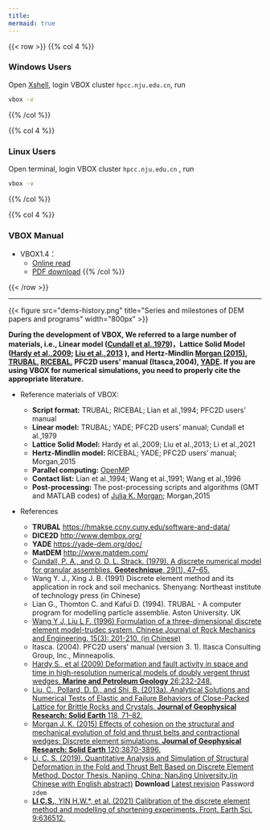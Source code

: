 ```yaml
---
title: 
mermaid: true
---
```



{{< row >}}
{{% col 4 %}}
### Windows Users
Open [Xshell](https://www.netsarang.com), login VBOX cluster ``hpcc.nju.edu.cn``, run
```bash
vbox -v
```
<!--- **xshell xftp 下载**：-->
<!--    [xshell xftp](https://www.netsarang.com)-->
<!--- **ParaView 安装包**：-->
<!--    [32位](http://mirrors.ustc.edu.cn/gmt/bin/gmt-5.4.5-win32.exe) |-->
<!--    [64位](http://mirrors.ustc.edu.cn/gmt/bin/gmt-5.4.5-win64.exe)-->
<!--- **ghostscript安装包**：-->
<!--    [32位](https://github.com/ArtifexSoftware/ghostpdl-downloads/releases/download/gs922/gs922w32.exe) |-->
<!--    [64位](https://github.com/ArtifexSoftware/ghostpdl-downloads/releases/download/gs922/gs922w64.exe)-->
<!--- **gsview安装包**：-->
<!--    [32位](http://www.ghostgum.com.au/download/gsv50w32.exe) |-->
<!--    [64位](http://www.ghostgum.com.au/download/gsv50w64.exe)-->
{{% /col %}}

{{% col 4 %}}
### Linux Users
Open terminal, login VBOX cluster ``hpcc.nju.edu.cn`` , run

```bash
vbox -v
```
{{% /col %}}

{{% col 4 %}}
### VBOX Manual

- VBOX1.4：
  - [Online read](http://doc.geovbox.com/1.4)
  - [PDF download](https://doc.geovbox.com/1.4/vbox_doc.pdf)
{{% /col %}}

{{< /row >}}

---

{{< figure src="dems-history.png" title="Series and milestones of DEM papers and programs" width="800px" >}}

**During the development of VBOX, We referred to a large number of materials, i.e., Linear model ([Cundall et al.,1979](https://doi.org/10.1680/geot.1979.29.1.47))，Lattice Solid Model ([Hardy et al.,2009](https://doi.org/10.1016/j.marpetgeo.2007.12.003); [Liu et al.,2013]((https://doi.org/10.1029/2012jb009615)) ), and Hertz-Mindlin [Morgan (2015)](http://onlinelibrary.wiley.com/doi/10.1002/2014JB011455/full), [TRUBAL](https://hmakse.ccny.cuny.edu/software-and-data/), [RICEBAL](https://earthscience.rice.edu/directory/user/100), PFC2D users’ manual (Itasca,2004), [YADE](https://yade-dem.org/doc/). If you are using VBOX for numerical simulations, you need to properly cite the appropriate literature.**

- Reference materials of VBOX:
	- **Script format:** TRUBAL; RICEBAL; Lian et al.,1994; PFC2D users’ manual
	- **Linear model:** TRUBAL; YADE; PFC2D users’ manual; Cundall et al.,1979
	- **Lattice Solid Model:** Hardy et al.,2009; Liu et al.,2013; Li et al.,2021
	- **Hertz-Mindlin model:** RICEBAL; YADE; PFC2D users’ manual; Morgan,2015
	- **Parallel computing:** [OpenMP](https://www.openmp.org/)
	- **Contact list:** Lian et al.,1994; Wang et al.,1991; Wang et al.,1996
	- **Post-processing:** The post-processing scripts and algorithms (GMT and MATLAB codes) of [Julia K. Morgan](https://earthscience.rice.edu/directory/user/100); Morgan,2015
	
- References
	- **TRUBAL**  https://hmakse.ccny.cuny.edu/software-and-data/
	- **DICE2D**   http://www.dembox.org/
	- **YADE**  https://yade-dem.org/doc/
	- **MatDEM**  http://www.matdem.com/
	- [Cundall, P. A., and O. D. L. Strack. (1979). A discrete numerical model for granular assemblies. **Geotechnique**, 29(1), 47–65.](https://doi.org/10.1680/geot.1979.29.1.47)
	- Wang Y. J., Xing J. B. (1991) Discrete element method and its application in rock and soil mechanics. Shenyang: Northeast institute of technology press (in Chinese)
	- Lian G., Thomton C. and Kafui D. (1994). TRUBAL - A computer program for modelling particle assemblie. Aston University. UK
	- [Wang Y J, Liu L F. (1996) Formulation of a three-dimensional discrete element model-trudec system. Chinese Journal of Rock Mechanics and Engineering. 15(3): 201-210. (in Chinese)](http://www.cnki.com.cn/Article/CJFDTOTAL-YSLX603.001.htm)
	- Itasca. (2004). PFC2D users’ manual (version 3. 1). Itasca Consulting Group, Inc., Minneapolis.
	- [Hardy S., et al (2009) Deformation and fault activity in space and time in high-resolution numerical models of doubly vergent thrust wedges. **Marine and Petroleum Geology** 26:232-248.](https://doi.org/10.1016/j.marpetgeo.2007.12.003)  
	- [Liu, C., Pollard, D. D., and Shi, B. (2013a). Analytical Solutions and Numerical Tests of Elastic and Failure Behaviors of Close-Packed Lattice for Brittle Rocks and Crystals. **Journal of Geophysical Research: Solid Earth** 118, 71–82. ](https://doi.org/10.1029/2012jb009615)  
	- [Morgan J. K. (2015) Effects of cohesion on the structural and mechanical evolution of fold and thrust belts and contractional wedges: Discrete element simulations. **Journal of Geophysical Research: Solid Earth** 120:3870-3896.](http://onlinelibrary.wiley.com/doi/10.1002/2014JB011455/full)  
	- [Li, C. S. (2019). Quantitative Analysis and Simulation of Structural Deformation in
	the Fold and Thrust Belt Based on Discrete Element Method. Doctor Thesis.
	Nanjing, China: NanJing University.(in Chinese with English abstract)](http://t.cn/Ai9ruJY5) **Download** [Latest revision](https://pan.baidu.com/s/1JWORiC034DwWscT9SiLrGQ) Password `zdem`  
	- [**LI C.S.**, YIN H.W.*, et al. (2021) Calibration of the discrete element method and modelling of shortening experiments. Front. Earth Sci. 9:636512.](https://doi.org/10.3389/feart.2021.636512)


